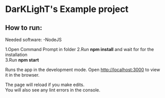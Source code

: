 # DarKLighT's Example project


## How to run:

Needed software:
-NodeJS

1.Open Command Prompt in folder
2.Run **npm install** and wait for for the installation  
3.Run **npm start**

Runs the app in the development mode.
Open [http://localhost:3000](http://localhost:3000) to view it in the browser.

The page will reload if you make edits.\
You will also see any lint errors in the console.


